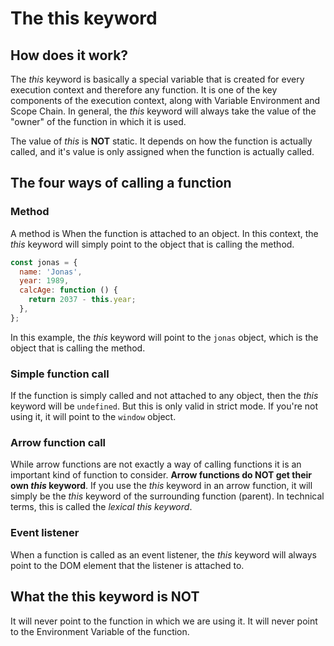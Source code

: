 # The this keyword

## How does it work?

The _this_ keyword is basically a special variable that is created for every execution context and therefore any function. It is one of the key components of the execution context, along with Variable Environment and Scope Chain. In general, the _this_ keyword will always take the value of the "owner" of the function in which it is used.

The value of _this_ is **NOT** static. It depends on how the function is actually called, and it's value is only assigned when the function is actually called.

## The four ways of calling a function

### Method

A method is When the function is attached to an object. In this context, the _this_ keyword will simply point to the object that is calling the method.

```javascript
const jonas = {
  name: 'Jonas',
  year: 1989,
  calcAge: function () {
    return 2037 - this.year;
  },
};
```

In this example, the _this_ keyword will point to the `jonas` object, which is the object that is calling the method.

### Simple function call

If the function is simply called and not attached to any object, then the _this_ keyword will be `undefined`. But this is only valid in strict mode. If you're not using it, it will point to the `window` object.

### Arrow function call

While arrow functions are not exactly a way of calling functions it is an important kind of function to consider. **Arrow functions do NOT get their own _this_ keyword**.
If you use the _this_ keyword in an arrow function, it will simply be the _this_ keyword of the surrounding function (parent). In technical terms, this is called the _lexical this keyword_.

### Event listener

When a function is called as an event listener, the _this_ keyword will always point to the DOM element that the listener is attached to.

## What the this keyword is NOT

It will never point to the function in which we are using it.
It will never point to the Environment Variable of the function.
